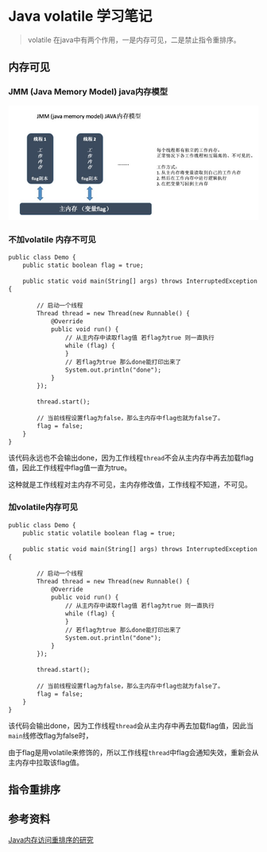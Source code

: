# Java volatile 学习笔记

> volatile 在java中有两个作用，一是内存可见，二是禁止指令重排序。

## 内存可见

### JMM (Java Memory Model) java内存模型

![](/image/java-volatile-memory-visible.jpg)

### 不加volatile 内存不可见
```
public class Demo {
    public static boolean flag = true;

    public static void main(String[] args) throws InterruptedException {

        // 启动一个线程
        Thread thread = new Thread(new Runnable() {
            @Override
            public void run() {
                // 从主内存中读取flag值 若flag为true 则一直执行
                while (flag) {
                }
                // 若flag为true 那么done能打印出来了
                System.out.println("done");
            }
        });

        thread.start();
        
        // 当前线程设置flag为false，那么主内存中flag也就为false了。
        flag = false;
    }
}
```

该代码永远也不会输出done，因为工作线程`thread`不会从主内存中再去加载flag值，因此工作线程中flag值一直为true。

这种就是工作线程对主内存不可见，主内存修改值，工作线程不知道，不可见。


### 加volatile内存可见

```
public class Demo {
    public static volatile boolean flag = true;

    public static void main(String[] args) throws InterruptedException {

        // 启动一个线程
        Thread thread = new Thread(new Runnable() {
            @Override
            public void run() {
                // 从主内存中读取flag值 若flag为true 则一直执行
                while (flag) {
                }
                // 若flag为true 那么done能打印出来了
                System.out.println("done");
            }
        });

        thread.start();
        
        // 当前线程设置flag为false，那么主内存中flag也就为false了。
        flag = false;
    }
}
```

该代码会输出done，因为工作线程`thread`会从主内存中再去加载flag值，因此当`main`线修改flag为false时，

由于flag是用volatile来修饰的，所以工作线程`thread`中flag会通知失效，重新会从主内存中拉取该flag值。





## 指令重排序


## 参考资料
[Java内存访问重排序的研究](https://tech.meituan.com/2014/09/23/java-memory-reordering.html)
